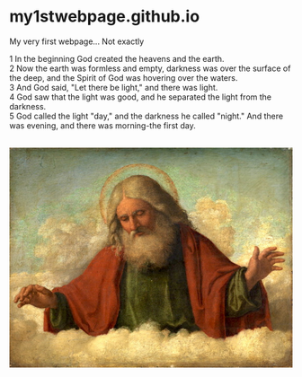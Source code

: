 # my1stwebpage.github.io
<html>
<title>Jared K. Ariche</title>
<head> My very first webpage... Not exactly</head>
<br>
<body>
<p>
1 In the beginning God created the heavens and the earth.
<br> 
2 Now the earth was formless and empty, darkness was over the surface of the deep, and the Spirit of God was hovering over the waters.
<br>
3 And God said, &#34Let there be light,&#34 and there was light.
<br>
4 God saw that the light was good, and he separated the light from the darkness. 
<br>
5 God called the light &#34day,&#34 and the darkness he called &#34night.&#34 And there was evening, and there was morning&#45the first day.
</p>
<br>
<img src="god.jpg">
</body>
</html>

